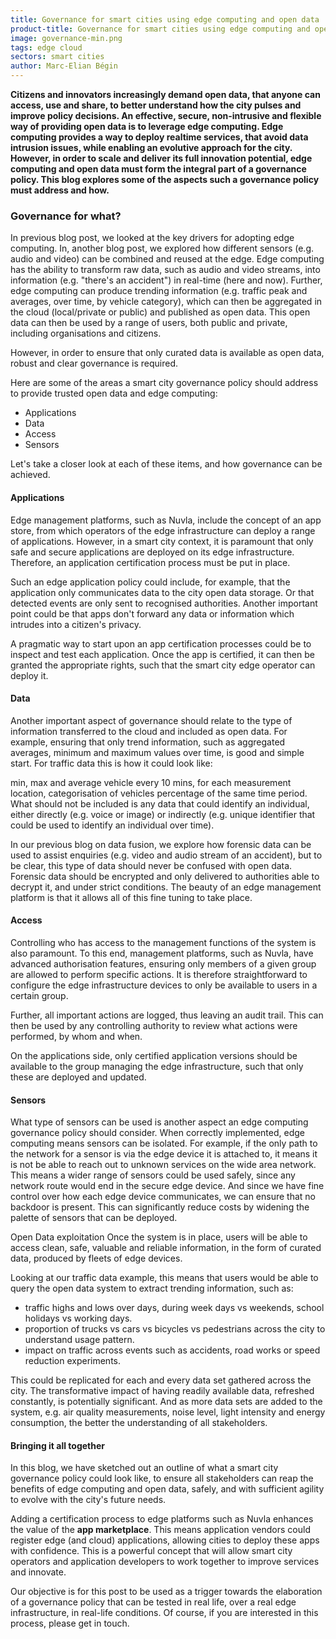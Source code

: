 ```yaml
---
title: Governance for smart cities using edge computing and open data
product-title: Governance for smart cities using edge computing and open data
image: governance-min.png
tags: edge cloud
sectors: smart cities
author: Marc-Elian Bégin
---
```


**Citizens and innovators increasingly demand open data, that anyone can access, use and share, to better understand how the city pulses and improve policy decisions.  An effective, secure, non-intrusive and flexible way of providing open data is to leverage edge computing. Edge computing provides a way to deploy realtime services, that avoid data intrusion issues, while enabling an evolutive approach for the city. However, in order to scale and deliver its full innovation potential, edge computing and open data must form the integral part of a governance policy. This blog explores some of the aspects such a governance policy must address and how.**

### Governance for what?
In previous blog post, we looked at the key drivers for adopting edge computing. In, another blog post, we explored how different sensors (e.g. audio and video) can be combined and reused at the edge.  Edge computing has the ability to transform raw data, such as audio and video streams, into information (e.g. "there's an accident") in real-time (here and now). Further, edge computing can produce trending information (e.g. traffic peak and averages, over time, by vehicle category), which can then be aggregated in the cloud (local/private or public) and published as open data. This open data can then be used by a range of users, both public and private, including organisations and citizens.

However, in order to ensure that only curated data is available as open data, robust and clear governance is required.

Here are some of the areas a smart city governance policy should address to provide trusted open data and edge computing:

- Applications 
- Data
- Access
- Sensors 

Let's take a closer look at each of these items, and how governance can be achieved.

#### Applications
Edge management platforms, such as Nuvla, include the concept of an app store, from which operators of the edge infrastructure can deploy a range of applications. However, in a smart city context, it is paramount that only safe and secure applications are deployed on its edge infrastructure. Therefore, an application certification process must be put in place.

Such an edge application policy could include, for example, that the application only communicates data to the city open data storage. Or that detected events are only sent to recognised authorities.  Another important point could be that apps don't forward any data or information which intrudes into a citizen's privacy.

A pragmatic way to start upon an app certification processes could be to inspect and test each application. Once the app is certified, it can then be granted the appropriate rights, such that the smart city edge operator can deploy it.

####  Data
Another important aspect of governance should relate to the type of information transferred to the cloud and included as open data. For example, ensuring that only trend information, such as aggregated averages, minimum and maximum values over time, is good and simple start.  For traffic data this is how it could look like:

min, max and average vehicle every 10 mins, for each measurement location, 
categorisation of vehicles percentage of the same time period.
What should not be included is any data that could identify an individual, either directly (e.g. voice or image) or indirectly (e.g. unique identifier that could be used to identify an individual over time).

In our previous blog on data fusion, we explore how forensic data can be used to assist enquiries (e.g. video and audio stream of an accident), but to be clear, this type of data should never be confused with open data. Forensic data should be encrypted and only delivered to authorities able to decrypt it, and under strict conditions. The beauty of an edge management platform is that it allows all of this fine tuning to take place.

#### Access
Controlling who has access to the management functions of the system is also paramount. To this end, management platforms, such as Nuvla, have advanced authorisation features, ensuring only members of a given group are allowed to perform specific actions. It is therefore straightforward to configure the edge infrastructure devices to only be available to users in a certain group.

Further, all important actions are logged, thus leaving an audit trail. This can then be used by any controlling authority to review what actions were performed, by whom and when.

On the applications side, only certified application versions should be available to the group managing the edge infrastructure, such that only these are deployed and updated. 

####  Sensors
What type of sensors can be used is another aspect an edge computing governance policy should consider. When correctly implemented, edge computing means sensors can be isolated. For example, if the only path to the network for a sensor is via the edge device it is attached to, it means it is not be able to reach out to unknown services on the wide area network. This means a wider range of sensors could be used safely, since any network route would end in the secure edge device.  And since we have fine control over how each edge device communicates, we can ensure that no backdoor is present. This can significantly reduce costs by widening the palette of sensors that can be deployed.

Open Data exploitation
Once the system is in place, users will be able to access clean, safe, valuable and reliable information, in the form of curated data, produced by fleets of edge devices.

Looking at our traffic data example, this means that users would be able to query the open data system to extract trending information, such as:

- traffic highs and lows over days, during week days vs weekends, school holidays vs working days.
- proportion of trucks vs cars vs bicycles vs pedestrians across the city to understand usage pattern.
- impact on traffic across events such as accidents, road works or speed reduction experiments.

This could be replicated for each and every data set gathered across the city. The transformative impact of having readily available data, refreshed constantly, is potentially significant. And as more data sets are added to the system, e.g. air quality measurements, noise level, light intensity and energy consumption, the better the understanding of all stakeholders.

#### Bringing it all together
In this blog, we have sketched out an outline of what a smart city governance policy could look like, to ensure all stakeholders can reap the benefits of edge computing and open data, safely, and with sufficient agility to evolve with the city's future needs.

Adding a certification process to edge platforms such as Nuvla enhances the value of the **app marketplace**. This means application vendors could register edge (and cloud) applications, allowing cities to deploy these apps with confidence.  This is a powerful concept that will allow smart city operators and application developers to work together to improve services and innovate.

Our objective is for this post to be used as a trigger towards the elaboration of a governance policy that can be tested in real life, over a real edge infrastructure, in real-life conditions. Of course, if you are interested in this process, please get in touch.


